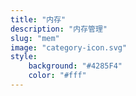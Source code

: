 ```yaml
---
title: "内存"
description: "内存管理"
slug: "mem"
image: "category-icon.svg"
style:
    background: "#4285F4"
    color: "#fff"
---
```

